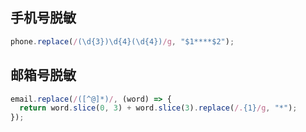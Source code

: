 ## 手机号脱敏

```ts
phone.replace(/(\d{3})\d{4}(\d{4})/g, "$1****$2");
```

## 邮箱号脱敏

```ts
email.replace(/([^@]*)/, (word) => {
  return word.slice(0, 3) + word.slice(3).replace(/.{1}/g, "*");
});
```
